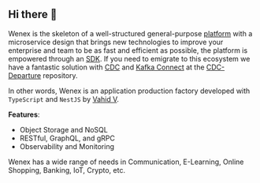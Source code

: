 ## Hi there 👋

Wenex is the skeleton of a well-structured general-purpose [platform](https://github.com/wenex-org/platform) with a microservice design that brings new technologies to improve your enterprise and team to be as fast and efficient as possible, the platform is empowered through an [SDK](https://github.com/wenex-org/platform-sdk). If you need to emigrate to this ecosystem we have a fantastic solution with [CDC](https://www.confluent.io/learn/change-data-capture/) and [Kafka Connect](https://docs.confluent.io/platform/current/connect/index.html) at the [CDC-Departure](https://github.com/wenex-org/cdc-departure) repository.

In other words, Wenex is an application production factory developed with `TypeScript` and `NestJS` by [Vahid V](https://github.com/vhidvz).

__Features__:
+ Object Storage and NoSQL
+ RESTful, GraphQL, and gRPC
+ Observability and Monitoring

Wenex has a wide range of needs in Communication, E-Learning, Online Shopping, Banking, IoT, Crypto, etc.
